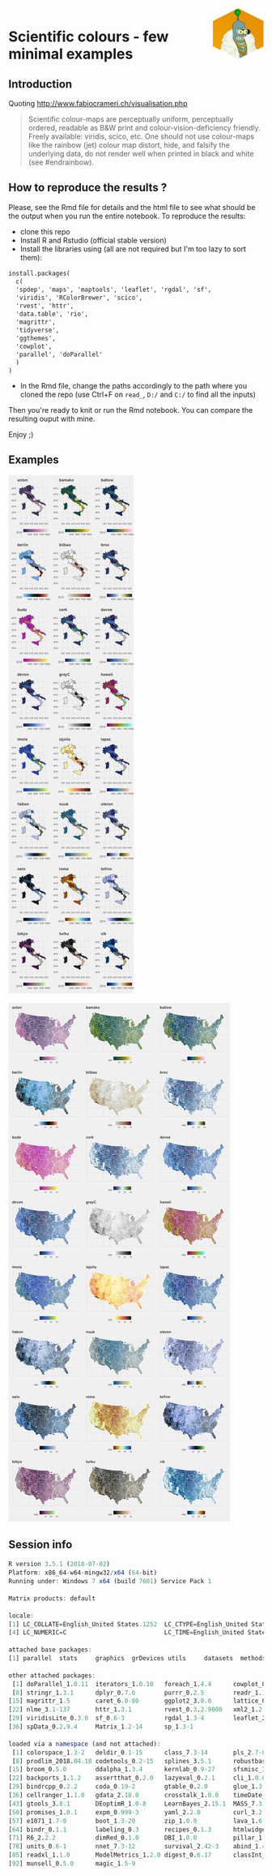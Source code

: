 <img align="right" width="100" height="100" src="/sample_pic/bender_hex.png">

# Scientific colours - few minimal examples


## Introduction 

Quoting http://www.fabiocrameri.ch/visualisation.php 

> Scientific colour-maps are perceptually uniform, perceptually ordered, readable as B&W print and colour-vision-deficiency friendly. Freely available: viridis, scico, etc. One should not use colour-maps like the rainbow (jet) colour map distort, hide, and falsify the underlying data, do not render well when printed in black and white (see #endrainbow).    

## How to reproduce the results ? 

Please, see the Rmd file for details and the html file to see what should be the output when you run the entire notebook. To reproduce the results:

 - clone this repo
 - Install R and Rstudio (official stable version)
 - Install the libraries using (all are not required but I'm too lazy to sort them): 
 ```
install.packages(
   c(
   'spdep', 'maps', 'maptools', 'leaflet', 'rgdal', 'sf',
   'viridis', 'RColorBrewer', 'scico',
   'rvest', 'httr',
   'data.table', 'rio',
   'magrittr',
   'tidyverse',
   'ggthemes',
   'cowplot',
   'parallel', 'doParallel'
   )
 )
```
 - In the Rmd file, change the paths accordingly to the path where you cloned the repo (use Ctrl+F on `read_`, `D:/` and `C:/` to find all the inputs)

Then you're ready to knit or run the Rmd notebook. You can compare the resulting ouput with mine.

Enjoy ;)


## Examples

![IT wine prod](sample_pic/it_wine.png)


![US sensus](sample_pic/us_census.png)

## Session info

```r
R version 3.5.1 (2018-07-02)
Platform: x86_64-w64-mingw32/x64 (64-bit)
Running under: Windows 7 x64 (build 7601) Service Pack 1

Matrix products: default

locale:
[1] LC_COLLATE=English_United States.1252  LC_CTYPE=English_United States.1252    LC_MONETARY=English_United States.1252
[4] LC_NUMERIC=C                           LC_TIME=English_United States.1252    

attached base packages:
[1] parallel  stats     graphics  grDevices utils     datasets  methods   base     

other attached packages:
 [1] doParallel_1.0.11  iterators_1.0.10   foreach_1.4.4      cowplot_0.9.3      plotly_4.8.0       ggthemes_4.0.1     forcats_0.3.0     
 [8] stringr_1.3.1      dplyr_0.7.6        purrr_0.2.5        readr_1.1.1        tidyr_0.8.1        tibble_1.4.2       tidyverse_1.2.1   
[15] magrittr_1.5       caret_6.0-80       ggplot2_3.0.0      lattice_0.20-35    rio_0.5.10         data.table_1.11.4  mgcv_1.8-24       
[22] nlme_3.1-137       httr_1.3.1         rvest_0.3.2.9000   xml2_1.2.0         scico_1.0.0        RColorBrewer_1.1-2 viridis_0.5.1     
[29] viridisLite_0.3.0  sf_0.6-3           rgdal_1.3-4        leaflet_2.0.2      maptools_0.9-4     maps_3.3.0         spdep_0.7-9       
[36] spData_0.2.9.4     Matrix_1.2-14      sp_1.3-1          

loaded via a namespace (and not attached):
 [1] colorspace_1.3-2   deldir_0.1-15      class_7.3-14       pls_2.7-0          rstudioapi_0.7     DRR_0.0.3          lubridate_1.7.4   
 [8] prodlim_2018.04.18 codetools_0.2-15   splines_3.5.1      robustbase_0.93-2  knitr_1.20         RcppRoll_0.3.0     jsonlite_1.5      
[15] broom_0.5.0        ddalpha_1.3.4      kernlab_0.9-27     sfsmisc_1.1-2      shiny_1.1.0        mapproj_1.2.6      compiler_3.5.1    
[22] backports_1.1.2    assertthat_0.2.0   lazyeval_0.2.1     cli_1.0.0          later_0.7.5        htmltools_0.3.6    tools_3.5.1       
[29] bindrcpp_0.2.2     coda_0.19-2        gtable_0.2.0       glue_1.3.0         reshape2_1.4.3     gmodels_2.18.1     Rcpp_0.12.18      
[36] cellranger_1.1.0   gdata_2.18.0       crosstalk_1.0.0    timeDate_3043.102  gower_0.1.2        openxlsx_4.1.0     mime_0.5          
[43] gtools_3.8.1       DEoptimR_1.0-8     LearnBayes_2.15.1  MASS_7.3-50        scales_1.0.0       ipred_0.9-7        hms_0.4.2         
[50] promises_1.0.1     expm_0.999-3       yaml_2.2.0         curl_3.2           gridExtra_2.3      rpart_4.1-13       stringi_1.1.7     
[57] e1071_1.7-0        boot_1.3-20        zip_1.0.0          lava_1.6.3         geometry_0.3-6     rlang_0.2.2        pkgconfig_2.0.2   
[64] bindr_0.1.1        labeling_0.3       recipes_0.1.3      htmlwidgets_1.2    CVST_0.2-2         tidyselect_0.2.4   plyr_1.8.4        
[71] R6_2.2.2           dimRed_0.1.0       DBI_1.0.0          pillar_1.3.0       haven_1.1.2        foreign_0.8-70     withr_2.1.2       
[78] units_0.6-1        nnet_7.3-12        survival_2.42-3    abind_1.4-5        modelr_0.1.2       crayon_1.3.4       grid_3.5.1        
[85] readxl_1.1.0       ModelMetrics_1.2.0 digest_0.6.17      classInt_0.2-3     xtable_1.8-3       httpuv_1.4.5       stats4_3.5.1      
[92] munsell_0.5.0      magic_1.5-9    
```